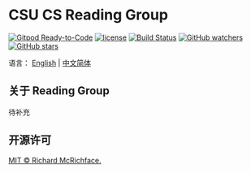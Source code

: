 # CSU CS Reading Group

[![Gitpod Ready-to-Code](https://img.shields.io/badge/Gitpod-Ready--to--Code-brightgreen?logo=gitpod&style=flat-square)](https://gitpod.io/#https://github.com/disc0ver-csu/csu-cs-reading-group)
[![license](https://img.shields.io/github/license/disc0ver-csu/csu-cs-reading-group)](LICENSE)
[![Build Status](https://travis-ci.org/disc0ver-csu/csu-cs-reading-group.svg?branch=master)](https://travis-ci.org/disc0ver-csu/csu-cs-reading-group)
[![GitHub watchers](https://img.shields.io/github/watchers/disc0ver-csu/csu-cs-wiki)](https://github.com/disc0ver-csu/csu-cs-reading-group)
[![GitHub stars](https://img.shields.io/github/stars/disc0ver-csu/csu-cs-wiki)](https://github.com/disc0ver-csu/csu-cs-reading-group)

语言： [English](https://github.com/disc0ver-csu/csu-cs-wiki/blob/master/README-en.md) | [中文简体](https://github.com/disc0ver-csu/csu-cs-wiki/blob/master/README.md)

## 关于 Reading Group

<!-- TODO -->

待补充

## 开源许可

[MIT © Richard McRichface.](LICENSE)
